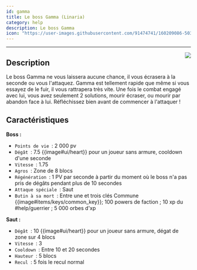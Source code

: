 ```yaml
---
id: gamma
title: Le boss Gamma (Linaria)
category: help
description: Le boss Gamma
icon: "https://user-images.githubusercontent.com/91474741/160209086-5033f678-29a0-469a-a893-dd865e536b29.png"
---
```

___
<img style="float:right;max-width: 300px;" src="https://user-images.githubusercontent.com/91474741/160209086-5033f678-29a0-469a-a893-dd865e536b29.png">

## Description 

Le boss Gamma ne vous laissera aucune chance, il vous écrasera à la seconde ou vous
l'attaquez. Gamma est tellement rapide que même si vous essayez de le fuir, il vous rattrapera très vite. 
Une fois le combat engagé avec lui, vous avez seulement 2 solutions, mourir écraser, ou mourir par abandon face à lui.
Réfléchissez bien avant de commencer à l'attaquer !

## Caractéristiques 
**Boss :**  
- ``Points de vie ``: 2 000 pv
- ``Dégât ``: 7.5 {{image#ui/heart}} pour un joueur sans armure, cooldown d'une seconde
- ``Vitesse ``: 1.75
- ``Agros ``: Zone de 8 blocs 
- ``Régénération ``: 1 PV par seconde à partir du moment où le boss n'a pas pris de dégâts pendant plus de 10 secondes
- ``Attaque spéciale ``: Saut
- ``Butin à sa mort ``: Entre une et trois clés Commune {{image#items/keys/common_key}}; 100 powers de faction ; 10 xp du #help/guerrier ; 5 000 orbes d'xp 

**Saut :** 

- ``Dégât ``: 10 {{image#ui/heart}} pour un joueur sans armure, dégat de zone sur 4 blocs
- ``Vitesse ``: 3
- ``Cooldown ``: Entre 10 et 20 secondes 
- ``Hauteur ``: 5 blocs
- ``Recul ``: 5 fois le recul normal